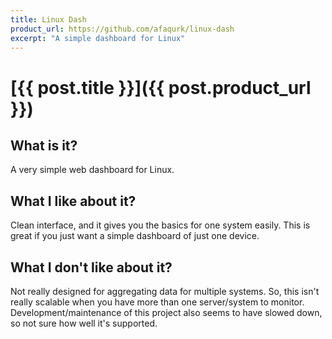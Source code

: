 ```yaml
---
title: Linux Dash 
product_url: https://github.com/afaqurk/linux-dash
excerpt: "A simple dashboard for Linux"
---
```

# [{{ post.title }}]({{ post.product_url }})

## What is it? 
A very simple web dashboard for Linux. 

## What I like about it? 
Clean interface, and it gives you the basics for one system easily. This is great if you just want a simple dashboard of just one device. 

## What I don't like about it? 

Not really designed for aggregating data for multiple systems. So, this isn't really scalable when you have more than one server/system to monitor. Development/maintenance of this project also seems to have slowed down, so not sure how well it's supported. 

